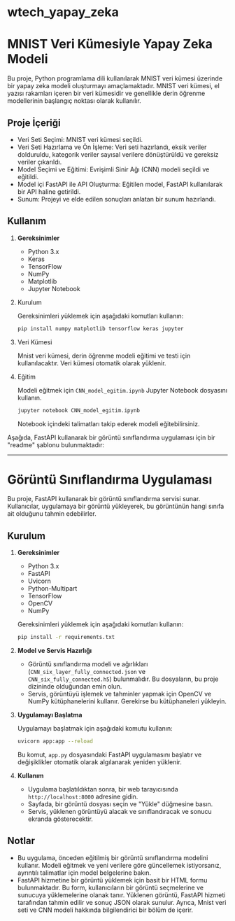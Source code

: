 # wtech_yapay_zeka

# MNIST Veri Kümesiyle Yapay Zeka Modeli

Bu proje, Python programlama dili kullanılarak MNIST veri kümesi üzerinde bir yapay zeka modeli oluşturmayı amaçlamaktadır. MNIST veri kümesi, el yazısı rakamları içeren bir veri kümesidir ve genellikle derin öğrenme modellerinin başlangıç noktası olarak kullanılır.

## Proje İçeriği
  - Veri Seti Seçimi: MNIST veri kümesi seçildi.
  - Veri Seti Hazırlama ve Ön İşleme: Veri seti hazırlandı, eksik veriler dolduruldu, kategorik veriler sayısal verilere dönüştürüldü ve gereksiz veriler çıkarıldı.
  - Model Seçimi ve Eğitimi: Evrişimli Sinir Ağı (CNN) modeli seçildi ve eğitildi.
  - Model içi FastAPI ile API Oluşturma: Eğitilen model, FastAPI kullanılarak bir API haline getirildi.
  - Sunum: Projeyi ve elde edilen sonuçları anlatan bir sunum hazırlandı.



## Kullanım

1. **Gereksinimler**

   - Python 3.x
   - Keras
   - TensorFlow
   - NumPy
   - Matplotlib
   - Jupyter Notebook

2. Kurulum

   Gereksinimleri yüklemek için aşağıdaki komutları kullanın:

   ```bash
   pip install numpy matplotlib tensorflow keras jupyter
   ```

3. Veri Kümesi

   Mnist veri kümesi, derin öğrenme modeli eğitimi ve testi için kullanılacaktır. Veri kümesi otomatik olarak yüklenir.

4. Eğitim

   Modeli eğitmek için `CNN_model_egitim.ipynb` Jupyter Notebook dosyasını kullanın.

   ```bash
   jupyter notebook CNN_model_egitim.ipynb
   ```

   Notebook içindeki talimatları takip ederek modeli eğitebilirsiniz.


Aşağıda, FastAPI kullanarak bir görüntü sınıflandırma uygulaması için bir "readme" şablonu bulunmaktadır:

---

# Görüntü Sınıflandırma Uygulaması

Bu proje, FastAPI kullanarak bir görüntü sınıflandırma servisi sunar. Kullanıcılar, uygulamaya bir görüntü yükleyerek, bu görüntünün hangi sınıfa ait olduğunu tahmin edebilirler.

## Kurulum

1. **Gereksinimler**

   - Python 3.x
   - FastAPI
   - Uvicorn
   - Python-Multipart
   - TensorFlow
   - OpenCV
   - NumPy

   Gereksinimleri yüklemek için aşağıdaki komutları kullanın:

   ```bash
   pip install -r requirements.txt
   ```

2. **Model ve Servis Hazırlığı**

   - Görüntü sınıflandırma modeli ve ağırlıkları (`CNN_six_layer_fully_connected.json` ve `CNN_six_fully_connected.h5`) bulunmalıdır. Bu dosyaların, bu proje dizininde olduğundan emin olun.
   - Servis, görüntüyü işlemek ve tahminler yapmak için OpenCV ve NumPy kütüphanelerini kullanır. Gerekirse bu kütüphaneleri yükleyin.

3. **Uygulamayı Başlatma**

   Uygulamayı başlatmak için aşağıdaki komutu kullanın:

   ```bash
   uvicorn app:app --reload
   ```

   Bu komut, `app.py` dosyasındaki FastAPI uygulamasını başlatır ve değişiklikler otomatik olarak algılanarak yeniden yüklenir.

4. **Kullanım**

   - Uygulama başlatıldıktan sonra, bir web tarayıcısında `http://localhost:8000` adresine gidin.
   - Sayfada, bir görüntü dosyası seçin ve "Yükle" düğmesine basın.
   - Servis, yüklenen görüntüyü alacak ve sınıflandıracak ve sonucu ekranda gösterecektir.

## Notlar
- Bu uygulama, önceden eğitilmiş bir görüntü sınıflandırma modelini kullanır. Modeli eğitmek ve yeni verilere göre güncellemek istiyorsanız, ayrıntılı talimatlar için model belgelerine bakın.
- FastAPI hizmetine bir görüntü yüklemek için basit bir HTML formu bulunmaktadır. Bu form, kullanıcıların bir görüntü seçmelerine ve sunucuya yüklemelerine olanak tanır. Yüklenen görüntü, FastAPI hizmeti tarafından tahmin edilir ve sonuç JSON olarak sunulur. Ayrıca, Mnist veri seti ve CNN modeli hakkında bilgilendirici bir bölüm de içerir.
  
